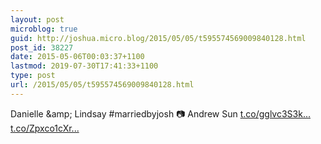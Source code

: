 ```yaml
---
layout: post
microblog: true
guid: http://joshua.micro.blog/2015/05/05/t595574569009840128.html
post_id: 38227
date: 2015-05-06T00:03:37+1100
lastmod: 2019-07-30T17:41:33+1100
type: post
url: /2015/05/05/t595574569009840128.html
---
```

Danielle &amp;amp; Lindsay #marriedbyjosh 📷 Andrew Sun [t.co/gglvc3S3k...](http://t.co/gglvc3S3kw) [t.co/Zpxco1cXr...](http://t.co/Zpxco1cXrM)

